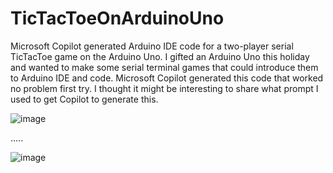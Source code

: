 # TicTacToeOnArduinoUno
Microsoft Copilot generated Arduino IDE code for a two-player serial TicTacToe game on the Arduino Uno. I gifted an Arduino Uno this holiday and wanted to make some serial terminal games that could introduce them to Arduino IDE and code. Microsoft Copilot generated this code that worked no problem first try. I thought it might be interesting to share what prompt I used to get Copilot to generate this.

![image](https://github.com/user-attachments/assets/fc187fd3-37a8-4d17-8ea9-b477a45eb5f1)

.....

![image](https://github.com/user-attachments/assets/e70d9dd2-d781-4a30-9f63-696b0081d1e7)

